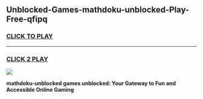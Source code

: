 
## Unblocked-Games-mathdoku-unblocked-Play-Free-qfipq
<h3>
<a href="https://premium76.site?title=mathdoku-unblocked&ref=10A">CLICK TO PLAY</a></h3>
<hr>

<h3>
<a href="https://premium76.site?title=mathdoku-unblocked&ref=10A">CLICK 2 PLAY</a>
  
</h3>

<a href="https://premium76.site?title=mathdoku-unblocked&ref=10A"><img src="https://clearcache.store/games.png"></a>


**mathdoku-unblocked games unblocked: Your Gateway to Fun and Accessible Online Gaming**
